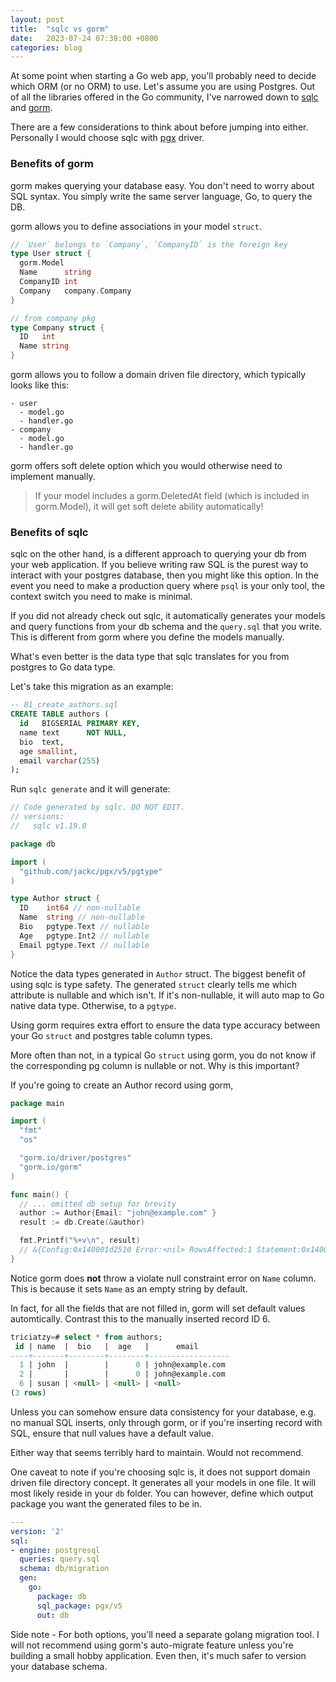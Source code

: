 ```yaml
---
layout: post
title:  "sqlc vs gorm"
date:   2023-07-24 07:38:00 +0800
categories: blog
---
```


At some point when starting a Go web app, you'll probably need to decide which ORM (or no ORM) to use. Let's assume you are using Postgres. Out of all the libraries offered in the Go community, I've narrowed down to [sqlc](https://github.com/kyleconroy/sqlc) and [gorm](https://gorm.io/).

There are a few considerations to think about before jumping into either. Personally I would choose sqlc with [pgx](https://github.com/jackc/pgx) driver.

### Benefits of gorm

gorm makes querying your database easy. You don't need to worry about SQL syntax. You simply write the same server language, Go, to query the DB.

gorm allows you to define associations in your model `struct`.

```go
// `User` belongs to `Company`, `CompanyID` is the foreign key
type User struct {
  gorm.Model
  Name      string
  CompanyID int
  Company   company.Company
}

// from company pkg
type Company struct {
  ID   int
  Name string
}
```

gorm allows you to follow a domain driven file directory, which typically looks like this:

```
- user
  - model.go
  - handler.go
- company
  - model.go
  - handler.go
```

gorm offers soft delete option which you would otherwise need to implement manually.
> If your model includes a gorm.DeletedAt field (which is included in gorm.Model), it will get soft delete ability automatically!

### Benefits of sqlc

sqlc on the other hand, is a different approach to querying your db from your web application. If you believe writing raw SQL is the purest way to interact with your postgres database, then you might like this option. In the event you need to make a production query where `psql` is your only tool, the context switch you need to make is minimal.

If you did not already check out sqlc, it automatically generates your models and query functions from your db schema and the `query.sql` that you write. This is different from gorm where you define the models manually.

What's even better is the data type that sqlc translates for you from postgres to Go data type.

Let's take this migration as an example:

```sql
-- 01_create_authors.sql
CREATE TABLE authors (
  id   BIGSERIAL PRIMARY KEY,
  name text      NOT NULL,
  bio  text,
  age smallint,
  email varchar(255)
);
```

Run `sqlc generate` and it will generate:

```go
// Code generated by sqlc. DO NOT EDIT.
// versions:
//   sqlc v1.19.0

package db

import (
  "github.com/jackc/pgx/v5/pgtype"
)

type Author struct {
  ID    int64 // non-nullable
  Name  string // non-nullable
  Bio   pgtype.Text // nullable
  Age   pgtype.Int2 // nullable
  Email pgtype.Text // nullable
}
```

Notice the data types generated in `Author` struct. The biggest benefit of using sqlc is type safety. The generated `struct` clearly tells me which attribute is nullable and which isn't. If it's non-nullable, it will auto map to Go native data type. Otherwise, to a `pgtype`.

Using gorm requires extra effort to ensure the data type accuracy between your Go `struct` and postgres table column types.

More often than not, in a typical Go `struct` using gorm, you do not know if the corresponding pg column is nullable or not. Why is this important?

If you're going to create an Author record using gorm,

```go
package main

import (
  "fmt"
  "os"

  "gorm.io/driver/postgres"
  "gorm.io/gorm"
)

func main() {
  // ... omitted db setup for brevity
  author := Author{Email: "john@example.com" }
  result := db.Create(&author)

  fmt.Printf("%+v\n", result)
  // &{Config:0x140001d2510 Error:<nil> RowsAffected:1 Statement:0x140002a2380 clone:0}
}
```

Notice gorm does **not** throw a violate null constraint error on `Name` column. This is because it sets `Name` as an empty string by default.

In fact, for all the fields that are not filled in, gorm will set default values automtically. Contrast this to the manually inserted record ID 6.

```sql
triciatzy=# select * from authors;
 id | name  |  bio   |  age   |      email
----+-------+--------+--------+------------------
  1 | john  |        |      0 | john@example.com
  2 |       |        |      0 | john@example.com
  6 | susan | <null> | <null> | <null>
(3 rows)
```

Unless you can somehow ensure data consistency for your database, e.g. no manual SQL inserts, only through gorm, or if you're inserting record with SQL, ensure that null values have a default value.

Either way that seems terribly hard to maintain. Would not recommend.

One caveat to note if you're choosing sqlc is, it does not support domain driven file directory concept. It generates all your models in one file. It will most likely reside in your `db` folder. You can however, define which output package you want the generated files to be in.

```yaml
---
version: '2'
sql:
- engine: postgresql
  queries: query.sql
  schema: db/migration
  gen:
    go:
      package: db
      sql_package: pgx/v5
      out: db

```

Side note - For both options, you'll need a separate golang migration tool. I will not recommend using gorm's auto-migrate feature unless you're building a small hobby application. Even then, it's much safer to version your database schema.
